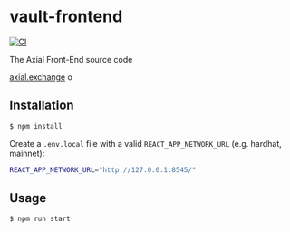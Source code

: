# vault-frontend

[![CI](https://github.com/saddle-finance/saddle-frontend/workflows/CI/badge.svg)](https://github.com/saddle-finance/saddle-frontend/actions?query=workflow%3ACI)

The Axial Front-End source code

[axial.exchange](https://axial.exchage/) o

## Installation

```bash
$ npm install
```

Create a `.env.local` file with a valid `REACT_APP_NETWORK_URL` (e.g. hardhat, mainnet):

```bash
REACT_APP_NETWORK_URL="http://127.0.0.1:8545/"
```
## Usage

```bash
$ npm run start
```
